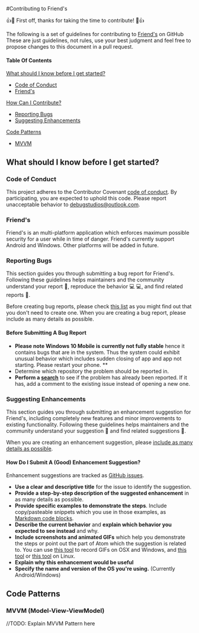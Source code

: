 #Contributing to Friend's

:+1::tada: First off, thanks for taking the time to contribute! :tada::+1:

The following is a set of guidelines for contributing to [Friend's](https://github.com/prajjwaldimri/Friend-App) on GitHub
These are just guidelines, not rules, use your best judgment and feel free to propose changes to this document in a pull request.

#### Table Of Contents

[What should I know before I get started?](#what-should-i-know-before-i-get-started)
  * [Code of Conduct](#code-of-conduct)
  * [Friend's](#friend's)

[How Can I Contribute?](#how-can-i-contribute)
  * [Reporting Bugs](#reporting-bugs)
  * [Suggesting Enhancements](#suggesting-enhancements)
  

[Code Patterns](#code-patterns)
  * [MVVM](#model-view-viewmodel)
  

## What should I know before I get started?

### Code of Conduct

This project adheres to the Contributor Covenant [code of conduct](CODE_OF_CONDUCT.md).
By participating, you are expected to uphold this code.
Please report unacceptable behavior to [debugstudios@outlook.com](mailto:debugstudios@outlook.com).

### Friend's

Friend's is an multi-platform application which enforces maximum possible security for a user while in time of danger. Friend's currently support Android and Windows. Other platforms will be added in future.

### Reporting Bugs

This section guides you through submitting a bug report for Friend's. Following these guidelines helps maintainers and the community understand your report :pencil:, reproduce the behavior :computer: :computer:, and find related reports :mag_right:.

Before creating bug reports, please check [this list](#before-submitting-a-bug-report) as you might find out that you don't need to create one. When you are creating a bug report, please include as many details as possible.

#### Before Submitting A Bug Report

* **Please note Windows 10 Mobile is currently not fully stable** hence it contains bugs that are in the system. Thus the system could exhibit unusual behavior which includes sudden closing of app and app not starting. Please restart your phone. **
* Determine which repository the problem should be reported in.
* **Perform a [search](https://github.com/prajjwaldimri/Friend-App/issues)** to see if the problem has already been reported. If it has, add a comment to the existing issue instead of opening a new one.

### Suggesting Enhancements

This section guides you through submitting an enhancement suggestion for Friend's, including completely new features and minor improvements to existing functionality. Following these guidelines helps maintainers and the community understand your suggestion :pencil: and find related suggestions :mag_right:.

When you are creating an enhancement suggestion, please [include as many details as possible](#how-do-i-submit-a-good-enhancement-suggestion).

#### How Do I Submit A (Good) Enhancement Suggestion?

Enhancement suggestions are tracked as [GitHub issues](https://guides.github.com/features/issues/).

* **Use a clear and descriptive title** for the issue to identify the suggestion.
* **Provide a step-by-step description of the suggested enhancement** in as many details as possible.
* **Provide specific examples to demonstrate the steps**. Include copy/pasteable snippets which you use in those examples, as [Markdown code blocks](https://help.github.com/articles/markdown-basics/#multiple-lines).
* **Describe the current behavior** and **explain which behavior you expected to see instead** and why.
* **Include screenshots and animated GIFs** which help you demonstrate the steps or point out the part of Atom which the suggestion is related to. You can use [this tool](http://www.cockos.com/licecap/) to record GIFs on OSX and Windows, and [this tool](https://github.com/colinkeenan/silentcast) or [this tool](https://github.com/GNOME/byzanz) on Linux.
* **Explain why this enhancement would be useful**
* **Specify the name and version of the OS you're using.** (Currently Android/Windows)


## Code Patterns

### MVVM (Model-View-ViewModel)

//TODO: Explain MVVM Pattern here

